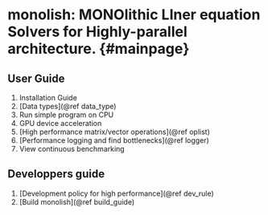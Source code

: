 # monolish: MONOlithic LIner equation Solvers for Highly-parallel architecture. {#mainpage}

## User Guide
1. Installation Guide
2. [Data types](@ref data_type)
3. Run simple program on CPU
4. GPU device acceleration
5. [High performance matrix/vector operations](@ref oplist)
6. [Performance logging and find bottlenecks](@ref logger)
7. View continuous benchmarking

## Developpers guide
1. [Development policy for high performance](@ref dev_rule)
2. [Build monolish](@ref build_guide)
